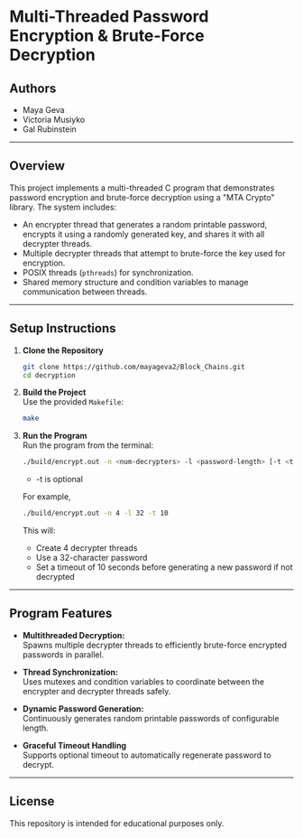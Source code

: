 # Multi-Threaded Password Encryption & Brute-Force Decryption

## Authors

- Maya Geva
- Victoria Musiyko
- Gal Rubinstein

---

## Overview

This project implements a multi-threaded C program that demonstrates password encryption and brute-force decryption using a "MTA Crypto" library. The system includes:

- An encrypter thread that generates a random printable password, encrypts it using a randomly generated key, and shares it with all decrypter threads.
- Multiple decrypter threads that attempt to brute-force the key used for encryption.
- POSIX threads (`pthreads`) for synchronization.
- Shared memory structure and condition variables to manage communication between threads.

---

## Setup Instructions

1. **Clone the Repository**  
   ```bash
   git clone https://github.com/mayageva2/Block_Chains.git
   cd decryption
   ```

2. **Build the Project**  
   Use the provided `Makefile`:
   ```bash
   make
   ```

3. **Run the Program**  
   Run the program from the terminal:
   ```bash
   ./build/encrypt.out -n <num-decrypters> -l <password-length> [-t <timeout-seconds>]
   ```
   
   - -t is optional
   
   For example,
   ```bash
   ./build/encrypt.out -n 4 -l 32 -t 10
   ```
   
   This will:
   - Create 4 decrypter threads
   - Use a 32-character password
   - Set a timeout of 10 seconds before generating a new password if not decrypted

---

## Program Features

- **Multithreaded Decryption:**  
  Spawns multiple decrypter threads to efficiently brute-force encrypted passwords in parallel.

- **Thread Synchronization:**  
  Uses mutexes and condition variables to coordinate between the encrypter and decrypter threads safely.

- **Dynamic Password Generation:**  
  Continuously generates random printable passwords of configurable length.

- **Graceful Timeout Handling**  
  Supports optional timeout to automatically regenerate password to decrypt.


---

## License

This repository is intended for educational purposes only.
